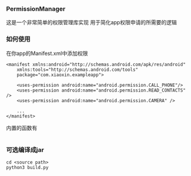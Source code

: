 ### PermissionManager
这是一个非常简单的权限管理库实现 用于简化app权限申请的所需要的逻辑

### 如何使用
在你app的Manifest.xml中添加权限

```
<manifest xmlns:android="http://schemas.android.com/apk/res/android"
    xmlns:tools="http://schemas.android.com/tools"
    package="com.xiaoxin.exampleapp">

    <uses-permission android:name="android.permission.CALL_PHONE"/>
    <uses-permission android:name="android.permission.READ_CONTACTS" />
    <uses-permission android:name="android.permission.CAMERA" />

    ...
</manifest>
```
内置的函数有

```

```

### 可选编译成jar

```
cd <source path>
python3 build.py
```
